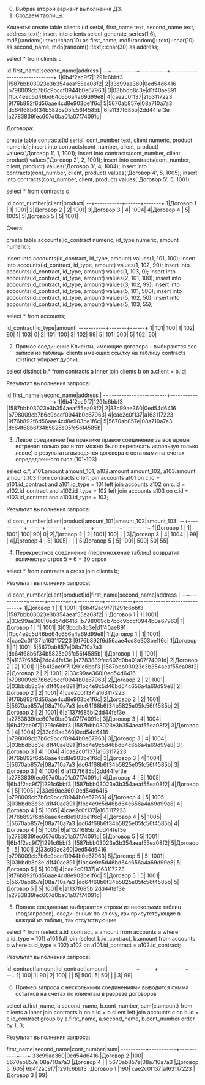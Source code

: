 0. Выбран второй вариант выполнения ДЗ.
1. Создаем таблицы:

Клиенты:
create table clients (id serial, first_name text, second_name text, address text); 
insert into clients
select generate_series(1,6),
       md5(random()::text)::char(10) as first_name,
       md5(random()::text)::char(10) as second_name,
       md5(random()::text)::char(30) as address;
      
select * from clients c   

id|first_name|second_name|address                       |
--+----------+-----------+------------------------------+
 1|6b4f2ac9f7|1291c6bbf3 |1587bbb03023e3b354aeaf55ea08f2|
 2|33c99ae360|0ed54d6416 |b798009cb7b6c9bccf0944b0e67963|
 3|03bbdb8c3e|d1f40ae891 |f1bc4e9c5d46bd64c656a4a69d99e8|
 4|cae2c0f137|a163117223 |9f76b892f6d56aae4cd8e903be1f6c|
 5|5670ab857e|08a710a7a3 |dc64f68b6f34b5825e05fc56f4585b|
 6|a1137f685b|2dd44fef3e |a2783839fec607d0ba01a07f74091d|

Договора:

create table contracts(id serial, cont_number text, client numeric, product numeric);
insert into contracts(cont_number, client, product) values('Договор 1', 1, 1001); 
insert into contracts(cont_number, client, product) values('Договор 2', 2, 1001); 
insert into contracts(cont_number, client, product) values('Договор 3', 4, 1004); 
insert into contracts(cont_number, client, product) values('Договор 4', 5, 1005); 
insert into contracts(cont_number, client, product) values('Договор 5', 5, 1001); 

select * from contracts c 

id|cont_number|client|product|
--+-----------+------+-------+
 1|Договор 1  |     1|   1001|
 2|Договор 2  |     2|   1001|
 3|Договор 3  |     4|   1004|
 4|Договор 4  |     5|   1005|
 5|Договор 5  |     5|   1001|

Счета:

create table accounts(id_contract numeric, id_type numeric, amount numeric);

insert into accounts(id_contract, id_type, amount) values(1, 101, 100);
insert into accounts(id_contract, id_type, amount) values(1, 102, 90);
insert into accounts(id_contract, id_type, amount) values(1, 103, 0);
insert into accounts(id_contract, id_type, amount) values(2, 101, 100);
insert into accounts(id_contract, id_type, amount) values(3, 102, 99);
insert into accounts(id_contract, id_type, amount) values(5, 101, 500);
insert into accounts(id_contract, id_type, amount) values(5, 102, 50);
insert into accounts(id_contract, id_type, amount) values(5, 103, 55);

select * from accounts;

id_contract|id_type|amount|
-----------+-------+------+
          1|    101|   100|
          1|    102|    90|
          1|    103|     0|
          2|    101|   100|
          3|    102|    99|
          5|    101|   500|
          5|    102|    50|

2. Прямое соединение
   Клиенты, имеющие договора - выбираются все записи из таблицы clients имеющих ссылку на таблицу contracts (distinct убирает дубли).

select distinct b.*
from  contracts a 
inner join clients b on a.client = b.id;

Результат выполнения запроса:

id|first_name|second_name|address                       |
--+----------+-----------+------------------------------+
 1|6b4f2ac9f7|1291c6bbf3 |1587bbb03023e3b354aeaf55ea08f2|
 2|33c99ae360|0ed54d6416 |b798009cb7b6c9bccf0944b0e67963|
 4|cae2c0f137|a163117223 |9f76b892f6d56aae4cd8e903be1f6c|
 5|5670ab857e|08a710a7a3 |dc64f68b6f34b5825e05fc56f4585b|
 
 3. Левое соединение (на практике правое соединение за все время встречал только раз и тот можно было переписать используя только левое)
    в результаты выводятся договора с остатками на счетах опредедленного типа (101-103)

 select c.*,
        a101.amount amount_101,
        a102.amount amount_102,
        a103.amount amount_103
 from contracts c
 left join accounts a101 on c.id = a101.id_contract and a101.id_type = 101
 left join accounts a102 on c.id = a102.id_contract and a102.id_type = 102
 left join accounts a103 on c.id = a103.id_contract and a103.id_type = 103;

 Результат выполнения запроса:

id|cont_number|client|product|amount_101|amount_102|amount_103|
--+-----------+------+-------+----------+----------+----------+
 1|Договор 1  |     1|   1001|       100|        90|         0|
 2|Договор 2  |     2|   1001|       100|          |          |
 3|Договор 3  |     4|   1004|          |        99|          |
 4|Договор 4  |     5|   1005|          |          |          |
 5|Договор 5  |     5|   1001|       500|        50|        55|

4.  Перекрестное соединение (перемножение таблиц)
    возвратит количество строк 5 * 6 = 30 строк

select *
from  contracts a cross join clients b;

Результат выполнения запроса:

id|cont_number|client|product|id|first_name|second_name|address                       |
--+-----------+------+-------+--+----------+-----------+------------------------------+
 1|Договор 1  |     1|   1001| 1|6b4f2ac9f7|1291c6bbf3 |1587bbb03023e3b354aeaf55ea08f2|
 1|Договор 1  |     1|   1001| 2|33c99ae360|0ed54d6416 |b798009cb7b6c9bccf0944b0e67963|
 1|Договор 1  |     1|   1001| 3|03bbdb8c3e|d1f40ae891 |f1bc4e9c5d46bd64c656a4a69d99e8|
 1|Договор 1  |     1|   1001| 4|cae2c0f137|a163117223 |9f76b892f6d56aae4cd8e903be1f6c|
 1|Договор 1  |     1|   1001| 5|5670ab857e|08a710a7a3 |dc64f68b6f34b5825e05fc56f4585b|
 1|Договор 1  |     1|   1001| 6|a1137f685b|2dd44fef3e |a2783839fec607d0ba01a07f74091d|
 2|Договор 2  |     2|   1001| 1|6b4f2ac9f7|1291c6bbf3 |1587bbb03023e3b354aeaf55ea08f2|
 2|Договор 2  |     2|   1001| 2|33c99ae360|0ed54d6416 |b798009cb7b6c9bccf0944b0e67963|
 2|Договор 2  |     2|   1001| 3|03bbdb8c3e|d1f40ae891 |f1bc4e9c5d46bd64c656a4a69d99e8|
 2|Договор 2  |     2|   1001| 4|cae2c0f137|a163117223 |9f76b892f6d56aae4cd8e903be1f6c|
 2|Договор 2  |     2|   1001| 5|5670ab857e|08a710a7a3 |dc64f68b6f34b5825e05fc56f4585b|
 2|Договор 2  |     2|   1001| 6|a1137f685b|2dd44fef3e |a2783839fec607d0ba01a07f74091d|
 3|Договор 3  |     4|   1004| 1|6b4f2ac9f7|1291c6bbf3 |1587bbb03023e3b354aeaf55ea08f2|
 3|Договор 3  |     4|   1004| 2|33c99ae360|0ed54d6416 |b798009cb7b6c9bccf0944b0e67963|
 3|Договор 3  |     4|   1004| 3|03bbdb8c3e|d1f40ae891 |f1bc4e9c5d46bd64c656a4a69d99e8|
 3|Договор 3  |     4|   1004| 4|cae2c0f137|a163117223 |9f76b892f6d56aae4cd8e903be1f6c|
 3|Договор 3  |     4|   1004| 5|5670ab857e|08a710a7a3 |dc64f68b6f34b5825e05fc56f4585b|
 3|Договор 3  |     4|   1004| 6|a1137f685b|2dd44fef3e |a2783839fec607d0ba01a07f74091d|
 4|Договор 4  |     5|   1005| 1|6b4f2ac9f7|1291c6bbf3 |1587bbb03023e3b354aeaf55ea08f2|
 4|Договор 4  |     5|   1005| 2|33c99ae360|0ed54d6416 |b798009cb7b6c9bccf0944b0e67963|
 4|Договор 4  |     5|   1005| 3|03bbdb8c3e|d1f40ae891 |f1bc4e9c5d46bd64c656a4a69d99e8|
 4|Договор 4  |     5|   1005| 4|cae2c0f137|a163117223 |9f76b892f6d56aae4cd8e903be1f6c|
 4|Договор 4  |     5|   1005| 5|5670ab857e|08a710a7a3 |dc64f68b6f34b5825e05fc56f4585b|
 4|Договор 4  |     5|   1005| 6|a1137f685b|2dd44fef3e |a2783839fec607d0ba01a07f74091d|
 5|Договор 5  |     5|   1001| 1|6b4f2ac9f7|1291c6bbf3 |1587bbb03023e3b354aeaf55ea08f2|
 5|Договор 5  |     5|   1001| 2|33c99ae360|0ed54d6416 |b798009cb7b6c9bccf0944b0e67963|
 5|Договор 5  |     5|   1001| 3|03bbdb8c3e|d1f40ae891 |f1bc4e9c5d46bd64c656a4a69d99e8|
 5|Договор 5  |     5|   1001| 4|cae2c0f137|a163117223 |9f76b892f6d56aae4cd8e903be1f6c|
 5|Договор 5  |     5|   1001| 5|5670ab857e|08a710a7a3 |dc64f68b6f34b5825e05fc56f4585b|
 5|Договор 5  |     5|   1001| 6|a1137f685b|2dd44fef3e |a2783839fec607d0ba01a07f74091d|
 
5. Полное соединение
   выбираются строки из нескольких таблиц (подзапросов), соединенных по ключу, как присутствующие в каждой из таблиц, так отсутствующие

 select *
 from (select a.id_contract, a.amount from accounts a where a.id_type = 101) a101
 full join (select b.id_contract, b.amount from accounts b where b.id_type = 102) a102 
 on a101.id_contract = a102.id_contract;

 Результат выполнения запроса:

id_contract|amount|id_contract|amount|
-----------+------+-----------+------+
          1|   100|          1|    90|
          2|   100|           |      |
          5|   500|          5|    50|
           |      |          3|    99|
           
6. Пример запроса с несколькими соединениями
   выводится сумма остатков на счетах по клиентам в разрезе договоров 

select a.first_name, a.second_name, b.cont_number, sum(c.amount) 
from  clients a 
inner join contracts b on a.id = b.client 
left join accounts c on b.id = c.id_contract
group by a.first_name, a.second_name, b.cont_number
order by 1, 3;

Результат выполнения запроса:

first_name|second_name|cont_number|sum|
----------+-----------+-----------+---+
33c99ae360|0ed54d6416 |Договор 2  |100|
5670ab857e|08a710a7a3 |Договор 4  |   |
5670ab857e|08a710a7a3 |Договор 5  |605|
6b4f2ac9f7|1291c6bbf3 |Договор 1  |190|
cae2c0f137|a163117223 |Договор 3  | 99|